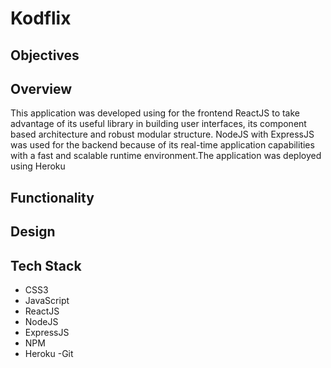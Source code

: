 # Kodflix

## Objectives

## Overview
This application was developed using for the frontend ReactJS to take advantage of its useful library in building user interfaces, its component based architecture and robust modular structure. NodeJS with ExpressJS was used for the backend because of its real-time application capabilities with a fast and scalable runtime environment.The application was deployed using Heroku

## Functionality

## Design

## Tech Stack
- CSS3
- JavaScript
- ReactJS
- NodeJS
- ExpressJS
- NPM
- Heroku
 -Git
